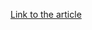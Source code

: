[Link to the article](https://www.trendmicro.com/content/dam/trendmicro/global/en/research/24/h/fake-palo-alto-globalprotect-tool/ioc-threat-actors%20-target%20-the-middle-east-using-fake-palo-alto-globalprotect-tool.txt)
